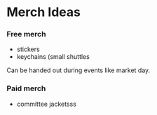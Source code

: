 # Merch Ideas

### Free merch
- stickers
- keychains (small shuttles

Can be handed out during events like market day.

### Paid merch
- committee jacketsss
